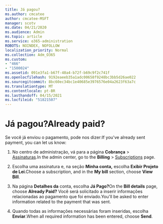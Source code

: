 ```yaml
---
title: Já pagou?
ms.author: cmcatee
author: cmcatee-MSFT
manager: scotv
ms.date: 04/21/2020
ms.audience: Admin
ms.topic: article
ms.service: o365-administration
ROBOTS: NOINDEX, NOFOLLOW
localization_priority: Normal
ms.collection: Adm_O365
ms.custom:
- "466"
- "1500024"
ms.assetid: 091e3fa1-b67f-40a4-b72f-b69c9f2c741f
ms.openlocfilehash: 9192eaeeb35a1adc00658f9248bc3bb5d26ae022
ms.sourcegitcommit: 8bc60ec34bc1e40685e3976576e04a2623f63a7c
ms.translationtype: MT
ms.contentlocale: pt-BR
ms.lasthandoff: 04/15/2021
ms.locfileid: "51821507"
---
```

# <a name="already-paid"></a><span data-ttu-id="d0f23-102">Já pagou?</span><span class="sxs-lookup"><span data-stu-id="d0f23-102">Already paid?</span></span>

<span data-ttu-id="d0f23-103">Se você já enviou o pagamento, pode nos dizer:</span><span class="sxs-lookup"><span data-stu-id="d0f23-103">If you've already sent payment, you can let us know:</span></span>
  
1. <span data-ttu-id="d0f23-104">No centro de administração, vá para a página **Cobrança** \> [Assinaturas](https://go.microsoft.com/fwlink/p/?linkid=842054).</span><span class="sxs-lookup"><span data-stu-id="d0f23-104">In the admin center, go to the **Billing** \> [Subscriptions](https://go.microsoft.com/fwlink/p/?linkid=842054) page.</span></span>

2. <span data-ttu-id="d0f23-105">Escolha uma assinatura e, na seção **Minha conta,** escolha **Exibir Projeto de Lei**.</span><span class="sxs-lookup"><span data-stu-id="d0f23-105">Choose a subscription, and in the **My bill** section, choose **View Bill**.</span></span>

3. <span data-ttu-id="d0f23-106">Na página **Detalhes da** conta, escolha **Já Pago?**</span><span class="sxs-lookup"><span data-stu-id="d0f23-106">On the **Bill details** page, choose **Already Paid?**</span></span> <span data-ttu-id="d0f23-107">Você será solicitado a inserir informações relacionadas ao pagamento que foi enviado.</span><span class="sxs-lookup"><span data-stu-id="d0f23-107">You'll be asked to enter information related to the payment that was sent.</span></span>

4. <span data-ttu-id="d0f23-108">Quando todas as informações necessárias foram inseridas, escolha **Enviar**.</span><span class="sxs-lookup"><span data-stu-id="d0f23-108">When all required information has been entered, choose **Send**.</span></span>